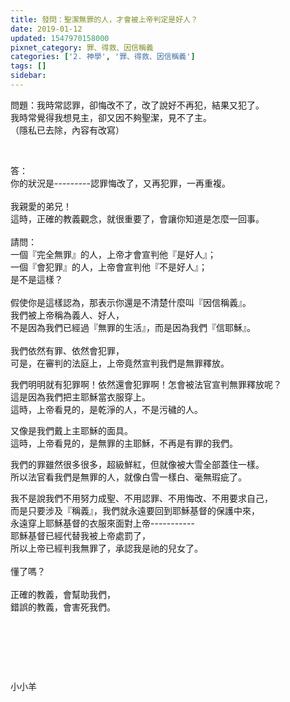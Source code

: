 ```yaml
---
title: 發問：聖潔無罪的人，才會被上帝判定是好人？
date: 2019-01-12
updated: 1547970158000
pixnet_category: 罪、得救、因信稱義
categories: ['2. 神學', '罪、得救、因信稱義']
tags: []
sidebar: 
---
```


<p>問題：我時常認罪，卻悔改不了，改了說好不再犯，結果又犯了。<br/>
我時常覺得我想見主，卻又因不夠聖潔，見不了主。<br/>
（隱私已去除，內容有改寫）</p>
<p> </p>
<p>答：<br/>
你的狀況是---------認罪悔改了，又再犯罪，一再重複。<br/>
 <br/>
我親愛的弟兄！<br/>
這時，正確的教義觀念，就很重要了，會讓你知道是怎麼一回事。<br/>
 <br/>
請問：<br/>
一個『完全無罪』的人，上帝才會宣判他『是好人』；<br/>
一個『會犯罪』的人，上帝會宣判他『不是好人』；<br/>
是不是這樣？<br/>
 <br/>
假使你是這樣認為，那表示你還是不清楚什麼叫『因信稱義』。<br/>
我們被上帝稱為義人、好人，<br/>
不是因為我們已經過『無罪的生活』，而是因為我們『信耶穌』。<br/>
 <br/>
我們依然有罪、依然會犯罪，<br/>
可是，在審判的法庭上，上帝竟然宣判我們是無罪釋放。</p>
<p>我們明明就有犯罪啊！依然還會犯罪啊！怎會被法官宣判無罪釋放呢？<br/>
這是因為我們把主耶穌當衣服穿上。<br/>
這時，上帝看見的，是乾淨的人，不是污穢的人。</p>
<p>又像是我們戴上主耶穌的面具。<br/>
這時，上帝看見的，是無罪的主耶穌，不再是有罪的我們。</p>
<p>我們的罪雖然很多很多，超級鮮紅，但就像被大雪全部蓋住一樣。<br/>
所以法官看我們是無罪的人，就像白雪一樣白、毫無瑕疵了。</p>
<p>我不是說我們不用努力成聖、不用認罪、不用悔改、不用要求自己，<br/>
而是只要涉及『稱義』，我們就永遠要回到耶穌基督的保護中來，<br/>
永遠穿上耶穌基督的衣服來面對上帝-----------<br/>
耶穌基督已經代替我被上帝處罰了，<br/>
所以上帝已經判我無罪了，承認我是祂的兒女了。<br/>
 <br/>
懂了嗎？<br/>
 <br/>
正確的教義，會幫助我們，<br/>
錯誤的教義，會害死我們。</p>
<p> </p>
<p> </p>
<p> </p>
<p>小小羊</p>
